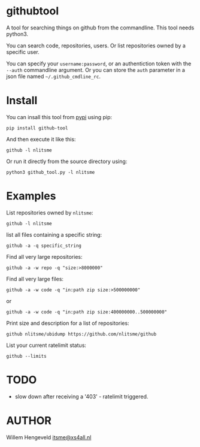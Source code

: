 
githubtool
==========

A tool for searching things on github from the commandline.
This tool needs python3.

You can search code, repositories, users. Or list repositories owned by a specific user.

You can specify your `username:password`, or an authentiction token with the `--auth` commandline
argument. Or you can store the `auth` parameter in a json file named `~/.github_cmdline_rc`.

Install
=======

You can insall this tool from [pypi](https://pypi.org/project/github-tool/) using pip:

    pip install github-tool

And then execute it like this:

    github -l nlitsme


Or run it directly from the source directory using:

    python3 github_tool.py -l nlitsme

Examples
========

List repositories owned by `nlitsme`:

    github -l nlitsme


list all files containing a specific string:

    github -a -q specific_string


Find all very large repositories:

    github -a -w repo -q "size:>8000000"
 

Find all very large files:

    github -a -w code -q "in:path zip size:>500000000"

or

    github -a -w code -q "in:path zip size:400000000..500000000"


Print size and description for a list of repositories:

    github nlitsme/ubidump https://github.com/nlitsme/github

List your current ratelimit status:

    github --limits


TODO
====

 * slow down after receiving a '403' - ratelimit triggered.

AUTHOR
======

Willem Hengeveld <itsme@xs4all.nl>

